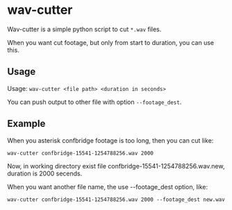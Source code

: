 # wav-cutter

Wav-cutter is a simple python script to cut `*.wav` files.

When you want cut footage, but only from start to duration, you can use this.

## Usage

Usage: `wav-cutter <file path> <duration in seconds>`

You can push output to other file with option `--footage_dest`.

## Example

When you asterisk confbridge footage is too long, then you can cut like:

`wav-cutter confbridge-15541-1254788256.wav 2000`

Now, in working directory exist file confbridge-15541-1254788256.wav.new, duration is 2000 secends.

When you want another file name, the use --footage_dest option, like:

`wav-cutter confbridge-15541-1254788256.wav 2000 --footage_dest new.wav`
